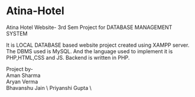 # Atina-Hotel
Atina Hotel Website- 3rd Sem Project for DATABASE MANAGEMENT SYSTEM

It is LOCAL DATABASE based website project created using XAMPP server.
The DBMS used is MySQL.
And the language used to implement it is PHP,HTML,CSS and JS.
Backend is written in PHP.

Project by- \
Aman Sharma \
Aryan Verma \
Bhavanshu Jain \ 
Priyanshi Gupta \
